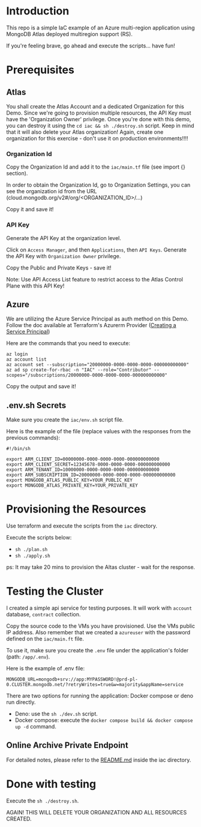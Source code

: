 # Introduction

This repo is a simple IaC example of an Azure multi-region application using MongoDB Atlas deployed multiregion support (RS).

If you're feeling brave, go ahead and execute the scripts... have fun!

# Prerequisites

## Atlas

You shall create the Atlas Account and a dedicated Organization for this Demo. 
Since we're going to provision multiple resources, the API Key must have the 'Organization Owner' privilege.
Once you're done with this demo, you can destroy it using the `cd iac && sh ./destroy.sh` script.
Keep in mind that it will also delete your Atlas organization! Again, create one organization for this exercise - don't use it on production environments!!!!

### Organization Id

Copy the Organization Id and add it to the `iac/main.tf` file (see import {} section).

In order to obtain the Organization Id, go to Organization Settings, you can see the organization id from the URL (cloud.mongodb.org/v2#/org/&lt;ORGANIZATION_ID&gt;/...)

Copy it and save it!

### API Key

Generate the API Key at the organization level.

Click on `Access Manager`, and then `Applications`, then `API Keys`. Generate the API Key with `Organization Owner` privilege.

Copy the Public and Private Keys - save it!

Note: Use API Access List feature to restrict access to the Atlas Control Plane with this API Key!

## Azure

We are utilizing the Azure Service Principal as auth method on this Demo.
Follow the doc available at Terraform's Azurerm Provider ([Creating a Service Principal](https://registry.terraform.io/providers/hashicorp/azurerm/latest/docs/guides/service_principal_client_secret))

Here are the commands that you need to execute:
```shell
az login
az account list
az account set --subscription="20000000-0000-0000-0000-000000000000"
az ad sp create-for-rbac -n "IAC" --role="Contributor" --scopes="/subscriptions/20000000-0000-0000-0000-000000000000"
```

Copy the output and save it!

## .env.sh Secrets

Make sure you create the `iac/env.sh` script file.

Here is the example of the file (replace values with the responses from the previous commands):

```shell
#!/bin/sh

export ARM_CLIENT_ID=00000000-0000-0000-0000-000000000000
export ARM_CLIENT_SECRET=12345678-0000-0000-0000-000000000000
export ARM_TENANT_ID=10000000-0000-0000-0000-000000000000
export ARM_SUBSCRIPTION_ID=20000000-0000-0000-0000-000000000000
export MONGODB_ATLAS_PUBLIC_KEY=YOUR_PUBLIC_KEY
export MONGODB_ATLAS_PRIVATE_KEY=YOUR_PRIVATE_KEY
```

# Provisioning the Resources

Use terraform and execute the scripts from the `iac` directory.

Execute the scripts below:
- `sh ./plan.sh`
- `sh ./apply.sh`

ps: It may take 20 mins to provision the Altas cluster - wait for the response.

# Testing the Cluster

I created a simple api service for testing purposes. 
It will work with `account` database, `contract` collection.

Copy the source code to the VMs you have provisioned. Use the VMs public IP address. 
Also remember that we created a `azureuser` with the password defined on the `iac/main.ft` file.

To use it, make sure you create the `.env` file under the application's folder (path: `/app/.env`). 

Here is the example of .env file:
```shell
MONGODB_URL=mongodb+srv://app:MYPASSWORD!@prd-pl-0.CLUSTER.mongodb.net/?retryWrites=true&w=majority&appName=service
```

There are two options for running the application: Docker compose or deno run directly.

- Deno: use the `sh ./dev.sh` script.
- Docker compose: execute the `docker compose build && docker compose up -d` command.

## Online Archive Private Endpoint

For detailed notes, please refer to the [README.md](./iac/README.md) inside the iac directory.

# Done with testing

Execute the `sh ./destroy.sh`.

AGAIN! THIS WILL DELETE YOUR ORGANIZATION AND ALL RESOURCES CREATED.